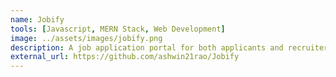 ```yaml
---
name: Jobify
tools: [Javascript, MERN Stack, Web Development]
image: ../assets/images/jobify.png
description: A job application portal for both applicants and recruiters. Built using the MERN stack.
external_url: https://github.com/ashwin21rao/Jobify
---
```


